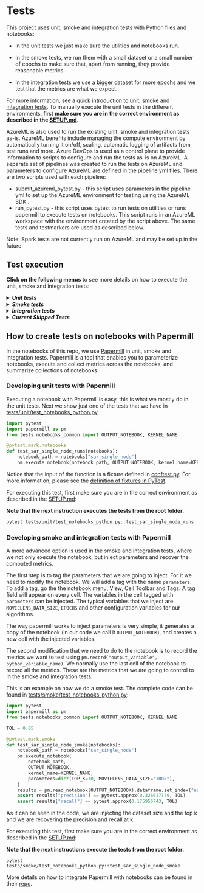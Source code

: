 # Tests

This project uses unit, smoke and integration tests with Python files and notebooks:

* In the unit tests we just make sure the utilities and notebooks run.

* In the smoke tests, we run them with a small dataset or a small number of epochs to make sure that, apart from running, they provide reasonable metrics.

* In the integration tests we use a bigger dataset for more epochs and we test that the metrics are what we expect.

For more information, see a [quick introduction to unit, smoke and integration tests](https://miguelgfierro.com/blog/2018/a-beginners-guide-to-python-testing/). To manually execute the unit tests in the different environments, first **make sure you are in the correct environment as described in the [SETUP.md](../SETUP.md)**.

AzureML is also used to run the existing unit, smoke and integration tests as-is. AzureML benefits include managing the compute environment by automatically turning it on/off, scaling, automatic logging of artifacts from test runs and more. Azure DevOps is used as a control plane to provide information to scripts to configure and run the tests as-is on AzureML.  A separate set of pipelines was created to run the tests on AzureML and parameters to configure AzureML are defined in the pipeline yml files. There are two scripts used with each pipeline:

* submit_azureml_pytest.py - this script uses parameters in the pipeline yml to set up the AzureML environment for testing using the AzureML SDK .
* run_pytest.py - this script uses pytest to run tests on utilities or runs papermill to execute tests on notebooks. This script runs in an AzureML workspace with the environment created by the script above. The same tests and testmarkers are used as described below.

Note: Spark tests are not currently run on AzureML and may be set up in the future.

## Test execution

**Click on the following menus** to see more details on how to execute the unit, smoke and integration tests:

<details>
<summary><strong><em>Unit tests</em></strong></summary>

Unit tests ensure that each class or function behaves as it should. Every time a developer makes a pull request to staging or master branch, a battery of unit tests is executed.

**Note that the next instructions execute the tests from the root folder.**

For executing the Python unit tests for the utilities:

    pytest tests/unit -m "not notebooks and not spark and not gpu" --durations 0

For executing the Python unit tests for the notebooks:

    pytest tests/unit -m "notebooks and not spark and not gpu" --durations 0

For executing the Python GPU unit tests for the utilities:

    pytest tests/unit -m "not notebooks and not spark and gpu" --durations 0

For executing the Python GPU unit tests for the notebooks:

    pytest tests/unit -m "notebooks and not spark and gpu" --durations 0

For executing the PySpark unit tests for the utilities:

    pytest tests/unit -m "not notebooks and spark and not gpu" --durations 0

For executing the PySpark unit tests for the notebooks:

    pytest tests/unit -m "notebooks and spark and not gpu" --durations 0

</details>

<details>
<summary><strong><em>Smoke tests</em></strong></summary>

Smoke tests make sure that the system works and are executed just before the integration tests every night.

**Note that the next instructions execute the tests from the root folder.**

For executing the Python smoke tests:

    pytest tests/smoke -m "smoke and not spark and not gpu" --durations 0

For executing the Python GPU smoke tests:

    pytest tests/smoke -m "smoke and not spark and gpu" --durations 0

For executing the PySpark smoke tests:

    pytest tests/smoke -m "smoke and spark and not gpu" --durations 0

*NOTE: Adding `--durations 0` shows the computation time of all tests.*

*NOTE: Adding `--disable-warnings` will disable the warning messages.*

</details>

<details>
<summary><strong><em>Integration tests</em></strong></summary>

Integration tests make sure that the program results are acceptable.

**Note that the next instructions execute the tests from the root folder.**

For executing the Python integration tests:

    pytest tests/integration -m "integration and not spark and not gpu" --durations 0

For executing the Python GPU integration tests:

    pytest tests/integration -m "integration and not spark and gpu" --durations 0

For executing the PySpark integration tests:

    pytest tests/integration -m "integration and spark and not gpu" --durations 0

*NOTE: Adding `--durations 0` shows the computation time of all tests.*

</details>

<details>
<summary><strong><em>Current Skipped Tests</em></strong></summary>

Several of the tests are skipped for various reasons which are noted below.

<table><tr>
<td>Test Module</td>
<td>Test</td>
<td>Test Environment</td>
<td>Reason</td>
</tr><tr>
<td>unit/test_nni</td>
<td>*</td>
<td>Windows</td>
<td>NNI is not currently supported on Windows</td>
</tr><tr>
<td>integration/test_notebooks_python</td>
<td>test_nni_tuning_svd</td>
<td>Windows</td>
<td>NNI is not currently supported on Windows</td>
</tr><tr>
<td>*/test_notebook_pyspark</td>
<td>test_mmlspark_lightgbm_criteo_runs</td>
<td>Windows</td>
<td>MML Spark and LightGBM issue: https://github.com/Azure/mmlspark/issues/483</td>
</tr><tr>
<td>unit/test_gpu_utils</td>
<td>test_get_cuda_version</td>
<td>Windows</td>
<td>Current method for retrieval of CUDA info on Windows is install specific</td>
</tr><tr>
<td>nightly*, *notebooks*</td>
<td>vowpalwabbit: test_surprise_svd_integration  test_vw_deep_dive_integration test_vw_deep_dive_smoke test_vw_deep_dive_runs/vowpal_wabbit_deep_dive test_vowpal_wabbit.py</td>
<td>AzureML</td>
<td>To optimize our efforts, we decided to wait until a pip installable version of vowpalwabbit is again available and then it can be added back into the AzureML test suite.</td>
</tr></table>

In order to skip a test because there is an OS or upstream issue which cannot be resolved you can use pytest [annotations](https://docs.pytest.org/en/latest/skipping.html).

Example:

    @pytest.mark.skip(reason="<INSERT VALID REASON>")
    @pytest.mark.skipif(sys.platform == 'win32', reason="Not implemented on Windows")
    def test_to_skip():
        assert False

</details>

## How to create tests on notebooks with Papermill

In the notebooks of this repo, we use [Papermill](https://github.com/nteract/papermill) in unit, smoke and integration tests. Papermill is a tool that enables you to parameterize notebooks, execute and collect metrics across the notebooks, and summarize collections of notebooks.

### Developing unit tests with Papermill

Executing a notebook with Papermill is easy, this is what we mostly do in the unit tests. Next we show just one of the tests that we have in [tests/unit/test_notebooks_python.py](unit/test_notebooks_python.py).

```python
import pytest
import papermill as pm
from tests.notebooks_common import OUTPUT_NOTEBOOK, KERNEL_NAME

@pytest.mark.notebooks
def test_sar_single_node_runs(notebooks):
    notebook_path = notebooks["sar_single_node"]
    pm.execute_notebook(notebook_path, OUTPUT_NOTEBOOK, kernel_name=KERNEL_NAME)
```

Notice that the input of the function is a fixture defined in [conftest.py](conftest.py). For more information, please see the [definition of fixtures in PyTest](https://docs.pytest.org/en/latest/fixture.html).

For executing this test, first make sure you are in the correct environment as described in the [SETUP.md](../SETUP.md): 

**Note that the next instruction executes the tests from the root folder.**

```bash
pytest tests/unit/test_notebooks_python.py::test_sar_single_node_runs
```

### Developing smoke and integration tests with Papermill

A more advanced option is used in the smoke and integration tests, where we not only execute the notebook, but inject parameters and recover the computed metrics.

The first step is to tag the parameters that we are going to inject. For it we need to modify the notebook. We will add a tag with the name `parameters`. To add a tag, go the the notebook menu, View, Cell Toolbar and Tags. A tag field will appear on every cell. The variables in the cell tagged with `parameters` can be injected. The typical variables that we inject are `MOVIELENS_DATA_SIZE`, `EPOCHS` and other configuration variables for our algorithms.

The way papermill works to inject parameters is very simple, it generates a copy of the notebook (in our code we call it `OUTPUT_NOTEBOOK`), and creates a new cell with the injected variables.

The second modification that we need to do to the notebook is to record the metrics we want to test using `pm.record("output_variable", python_variable_name)`. We normally use the last cell of the notebook to record all the metrics. These are the metrics that we are going to control to in the smoke and integration tests.

This is an example on how we do a smoke test. The complete code can be found in [tests/smoke/test_notebooks_python.py](smoke/test_notebooks_python.py):

```python
import pytest
import papermill as pm
from tests.notebooks_common import OUTPUT_NOTEBOOK, KERNEL_NAME

TOL = 0.05

@pytest.mark.smoke
def test_sar_single_node_smoke(notebooks):
    notebook_path = notebooks["sar_single_node"]
    pm.execute_notebook(
        notebook_path,
        OUTPUT_NOTEBOOK,
        kernel_name=KERNEL_NAME,
        parameters=dict(TOP_K=10, MOVIELENS_DATA_SIZE="100k"),
    )
    results = pm.read_notebook(OUTPUT_NOTEBOOK).dataframe.set_index("name")["value"]
    assert results["precision"] == pytest.approx(0.326617179, TOL)
    assert results["recall"] == pytest.approx(0.175956743, TOL)
```

As it can be seen in the code, we are injecting the dataset size and the top k and we are recovering the precision and recall at k. 

For executing this test, first make sure you are in the correct environment as described in the [SETUP.md](../SETUP.md): 

**Note that the next instructions execute the tests from the root folder.**

```
pytest tests/smoke/test_notebooks_python.py::test_sar_single_node_smoke
```

More details on how to integrate Papermill with notebooks can be found in their [repo](https://github.com/nteract/papermill).
